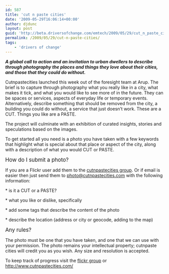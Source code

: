 ```yaml
---
id: 587
title: 'cut n paste cities'
date: '2009-05-29T16:06:14+00:00'
author: djdunc
layout: post
guid: 'http://beta.driversofchange.com/emtech/2009/05/29/cut_n_paste_cities/'
permalink: /2009/05/29/cut-n-paste-cities/
tags:
    - 'drivers of change'
---
```


***A global call to action and an invitation to urban dwellers to describe through photography the places and things they love about their cities, and those that they could do without.***

Cutnpastecities launched this week out of the foresight team at Arup. The brief is to capture through photography what you really like in a city, what makes it tick, and what you would like to see more of in the future. They can be spaces or services, aspects of everyday life or temporary events. Alternatively, describe something that should be removed from the city, a building you could do without, a service that just doesn’t work. These are a CUT. Things you like are a PASTE.

The project will culminate with an exhibition of curated insights, stories and speculations based on the images.

To get started all you need is a photo you have taken with a few keywords that highlight what is special about that place or aspect of the city, along with a description of what you would CUT or PASTE.

<big>How do I submit a photo?</big>

If you are a Flickr user add them to the [cutnpastecities group](http://www.flickr.com/groups/cutnpastecities/). Or if email is easier then just send them to <photo@cutnpastecities.com> with the following information:

\* is it a CUT or a PASTE?

\* what you like or dislike, specifically

\* add some tags that describe the content of the photo

\* describe the location (address or city or geocode, adding to the map)

<big>Any rules?</big>

The photo must be one that you have taken, and one that we can use with your permission. The photo remains your intellectual property; cutnpaste cities will credit you as you wish. Any size and resolution is accepted.

To keep track of progress visit the [flickr group](http://www.flickr.com/groups/cutnpastecities/) or <http://www.cutnpastecities.com/>